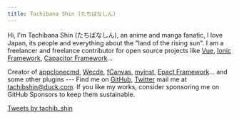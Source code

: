 ```yaml
---
title: Tachibana Shin (たちばなしん)
---
```


<ClientOnly>
  <Plum/>
</ClientOnly>

Hi, I'm Tachibana Shin (たちばなしん), an anime and manga fanatic, I love Japan, its people and everything about the "land of the rising sun". I am a freelancer and freelance contributor for open source projects like [Vue](https://github.com/vuejs), [Ionic Framework](https://github.com/ionic-team/ionic-framework), [Capacitor Framework](https://github.com/capacitor-community)...

Creator of [appclonecmd](https://github.com/tachibana-shin/app-clone-command), [Wecde](https://github.com/wecde/wecde), [fCanvas](https://github.com/tachibana-shin/fcanvas-next), [myinst](https://github.com/tachibana-shin/my-installer), [Epact Framework](https://github.com/tachibana-shin/epact)... and some other plugins --- Find me on [GitHub](https://github.com/tachibana-shin), [Twitter](https://www.twitter.com/tachib_shin) mail me at [tachibshin@duck.com](mailto:tachibshin@duck.com). If you like my works, consider sponsoring me on GitHub Sponsors to keep them sustainable.

<a class="twitter-timeline" href="https://twitter.com/tachib_shin?ref_src=twsrc%5Etfw">Tweets by tachib_shin</a>
<component is="script" async src="https://platform.twitter.com/widgets.js" charset="utf-8" />
